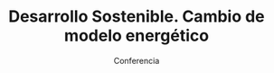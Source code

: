 ---
layout: post
title: "Desarrollo Sostenible. Cambio de modelo energético"
subtitle: "Conferencia"
background: "/img/posts/bg-molina.jpg"
eventdate: 2019-03-13 08:00:00 +0100
placeName: "IES Vega del Táder"
placeMapsUrl: https://www.google.es/maps/place/I.e.s+Vega+del+Tader/@38.0597903,-1.2145567,17z/data=!4m5!3m4!1s0xd63875519ec0f4d:0xd8be1d2e9b952b37!8m2!3d38.0585327!4d-1.210271
category: "local"
tags: "molina"
speakers:
  - name: "Emilio Ballester"
---
